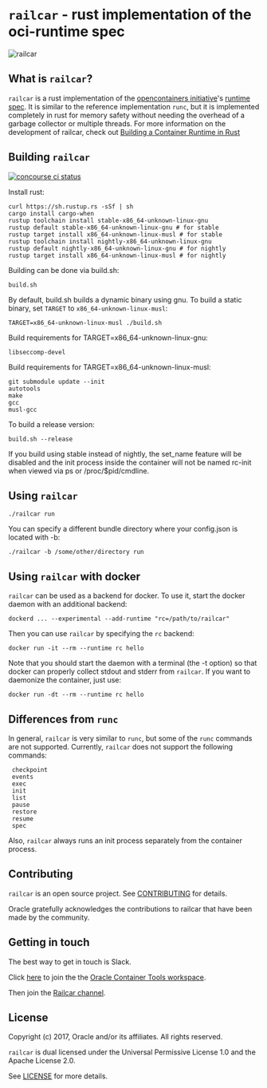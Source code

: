 # `railcar` - rust implementation of the oci-runtime spec #

![railcar](https://github.com/oracle/railcar/raw/master/railcar.png
"railcar")

## What is `railcar`? ##

`railcar` is a rust implementation of the [opencontainers
initiative](https://www.opencontainers.org/)'s [runtime
spec](https://github.com/opencontainers/runtime-spec). It is similar to the
reference implementation `runc`, but it is implemented completely in rust for
memory safety without needing the overhead of a garbage collector or multiple
threads. For more information on the development of railcar, check out
[Building a Container Runtime in
Rust](https://blogs.oracle.com/developers/building-a-container-runtime-in-rust)

## Building `railcar` ##

[![concourse ci status](https://ci.spearow.io/api/v1/teams/main/pipelines/railcar/jobs/master-validate/badge)](https://ci.spearow.io/teams/main/pipelines/railcar)

Install rust:

    curl https://sh.rustup.rs -sSf | sh
    cargo install cargo-when
    rustup toolchain install stable-x86_64-unknown-linux-gnu
    rustup default stable-x86_64-unknown-linux-gnu # for stable
    rustup target install x86_64-unknown-linux-musl # for stable
    rustup toolchain install nightly-x86_64-unknown-linux-gnu
    rustup default nightly-x86_64-unknown-linux-gnu # for nightly
    rustup target install x86_64-unknown-linux-musl # for nightly

Building can be done via build.sh:

    build.sh

By default, build.sh builds a dynamic binary using gnu. To build a static
binary, set `TARGET` to `x86_64-unknown-linux-musl`:

    TARGET=x86_64-unknown-linux-musl ./build.sh

Build requirements for TARGET=x86_64-unknown-linux-gnu:

    libseccomp-devel

Build requirements for TARGET=x86_64-unknown-linux-musl:

    git submodule update --init
    autotools
    make
    gcc
    musl-gcc

To build a release version:

    build.sh --release

If you build using stable instead of nightly, the set_name feature will be
disabled and the init process inside the container will not be named rc-init
when viewed via ps or /proc/$pid/cmdline.

## Using `railcar` ##

    ./railcar run

You can specify a different bundle directory where your config.json is
located with -b:

    ./railcar -b /some/other/directory run

## Using `railcar` with docker ##

`railcar` can be used as a backend for docker. To use it, start the docker
daemon with an additional backend:

    dockerd ... --experimental --add-runtime "rc=/path/to/railcar"

Then you can use `railcar` by specifying the `rc` backend:

    docker run -it --rm --runtime rc hello

Note that you should start the daemon with a terminal (the -t option) so that
docker can properly collect stdout and stderr from `railcar`. If you want to
daemonize the container, just use:

    docker run -dt --rm --runtime rc hello

## Differences from `runc` ##

In general, `railcar` is very similar to `runc`, but some of the `runc`
commands are not supported. Currently, `railcar` does not support the following
commands:

     checkpoint
     events
     exec
     init
     list
     pause
     restore
     resume
     spec

Also, `railcar` always runs an init process separately from the container
process.

## Contributing ##

`railcar` is an open source project. See [CONTRIBUTING](CONTRIBUTING.md) for
details.

Oracle gratefully acknowledges the contributions to railcar that have been made
by the community.

## Getting in touch ##

The best way to get in touch is Slack.

Click [here](https://join.slack.com/t/oraclecontainertools/shared_invite/enQtMzIwNzg3NDIzMzE5LTIwMjZlODllMWRmNjMwZGM1NGNjMThlZjg3ZmU3NDY1ZWU5ZGJmZWFkOTBjNzk0ODIxNzQ2ODUyNThiNmE0MmI) to join the the [Oracle Container Tools workspace](https://oraclecontainertools.slack.com).

Then join the [Railcar channel](https://oraclecontainertools.slack.com/messages/C8BP6MEA0).

## License ##

Copyright (c) 2017, Oracle and/or its affiliates. All rights reserved.

`railcar` is dual licensed under the Universal Permissive License 1.0 and the
Apache License 2.0.

See [LICENSE](LICENSE.txt) for more details.
